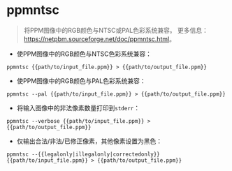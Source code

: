 # ppmntsc

> 将PPM图像中的RGB颜色与NTSC或PAL色彩系统兼容。
> 更多信息：<https://netpbm.sourceforge.net/doc/ppmntsc.html>。

- 使PPM图像中的RGB颜色与NTSC色彩系统兼容：

`ppmntsc {{path/to/input_file.ppm}} > {{path/to/output_file.ppm}}`

- 使PPM图像中的RGB颜色与PAL色彩系统兼容：

`ppmntsc --pal {{path/to/input_file.ppm}} > {{path/to/output_file.ppm}}`

- 将输入图像中的非法像素数量打印到`stderr`：

`ppmntsc --verbose {{path/to/input_file.ppm}} > {{path/to/output_file.ppm}}`

- 仅输出合法/非法/已修正像素，其他像素设置为黑色：

`ppmntsc --{{legalonly|illegalonly|correctedonly}} {{path/to/input_file.ppm}} > {{path/to/output_file.ppm}}`